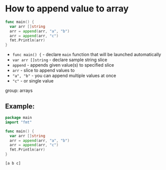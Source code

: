 # How to append value to array

```go
func main() {
  var arr []string
  arr = append(arr, "a", "b")
  arr = append(arr, "c")
  fmt.Println(arr)
}
```

- `func main() {` - declare `main` function that will be launched automatically
- `var arr []string` - declare sample string slice
- `append` - appends given value(s) to specified slice
- `arr` - slice to append values to
- `"a", "b"` - you can append multiple values at once
- `"c"` - or single value

group: arrays

## Example: 
```go
package main
import "fmt"

func main() {
  var arr []string
  arr = append(arr, "a", "b")
  arr = append(arr, "c")
  fmt.Println(arr)
}
```
```
[a b c]

```

